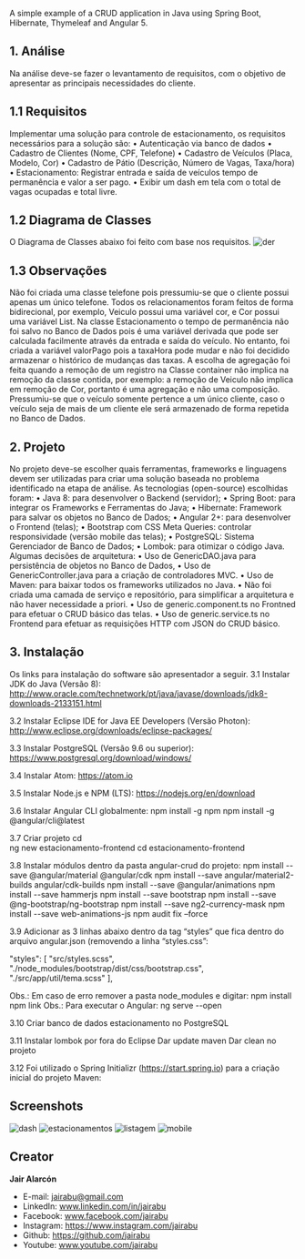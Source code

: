 A simple example of a CRUD application in Java using Spring Boot, Hibernate, Thymeleaf and Angular 5.


## 1. Análise

Na análise deve-se fazer o levantamento de requisitos, com o objetivo de apresentar as principais necessidades do cliente.

## 1.1 Requisitos

Implementar uma solução para controle de estacionamento, os requisitos necessários para a solução são:
• Autenticação via banco de dados
• Cadastro de Clientes (Nome, CPF, Telefone)
• Cadastro de Veículos (Placa, Modelo, Cor)
• Cadastro de Pátio (Descrição, Número de Vagas, Taxa/hora)
• Estacionamento: Registrar entrada e saída de veículos tempo de permanência e valor a ser pago. 
• Exibir um dash em tela com o total de vagas ocupadas e total livre.

## 1.2 Diagrama de Classes

O Diagrama de Classes abaixo foi feito com base nos requisitos.
![der](https://user-images.githubusercontent.com/20683723/43300358-300a3dfa-9135-11e8-99db-d527b5666c35.png)

## 1.3 Observações

Não foi criada uma classe telefone pois pressumiu-se que o cliente possui apenas um único telefone.
Todos os relacionamentos foram feitos de forma bidirecional, por exemplo, Veiculo possui uma variável cor, e Cor possui uma variável List<Veiculo>.
Na classe Estacionamento o tempo de permanência não foi salvo no Banco de Dados pois é uma variável derivada que pode ser calculada facilmente através da entrada e saída do veículo. No entanto, foi criada a variável valorPago pois a taxaHora pode mudar e não foi decidido armazenar o histórico de mudanças das taxas.
A escolha de agregação foi feita quando a remoção de um registro na Classe container não implica na remoção da classe contida, por exemplo: a remoção de Veiculo não implica em remoção de Cor, portanto é uma agregação e não uma composição.
Pressumiu-se que o veículo somente pertence a um único cliente, caso o veículo seja de mais de um cliente ele será armazenado de forma repetida no Banco de Dados.

## 2. Projeto

No projeto deve-se escolher quais ferramentas, frameworks e linguagens devem ser utilizadas para criar uma solução baseada no problema identificado na etapa de análise. As tecnologias (open-source) escolhidas foram: 
• Java 8: para desenvolver o Backend (servidor);
• Spring Boot: para integrar os Frameworks e Ferramentas do Java;
• Hibernate: Framework para salvar os objetos no Banco de Dados;
• Angular 2+: para desenvolver o Frontend (telas);
• Bootstrap com CSS Meta Queries: controlar responsividade (versão mobile das telas);
• PostgreSQL: Sistema Gerenciador de Banco de Dados;
• Lombok: para otimizar o código Java.
	Algumas decisões de arquitetura:
• Uso de GenericDAO.java para persistência de objetos no Banco de Dados,
• Uso de GenericController.java para a criação de controladores MVC.
• Uso de Maven: para baixar todos os frameworks utilizados no Java.
• Não foi criada uma camada de serviço e repositório, para simplificar a arquitetura e não haver necessidade a priori.
• Uso de generic.component.ts no Frontned para efetuar o CRUD básico das telas.
• Uso de generic.service.ts no Frontend para efetuar as requisições HTTP com JSON do CRUD básico.

## 3. Instalação
Os links para instalação do software são apresentador a seguir.
3.1 Instalar JDK do Java (Versão 8):
http://www.oracle.com/technetwork/pt/java/javase/downloads/jdk8-downloads-2133151.html

3.2 Instalar Eclipse IDE for Java EE Developers (Versão Photon):
http://www.eclipse.org/downloads/eclipse-packages/

3.3 Instalar PostgreSQL (Versão 9.6 ou superior):
https://www.postgresql.org/download/windows/

3.4 Instalar Atom:
https://atom.io

3.5 Instalar Node.js e NPM (LTS):
https://nodejs.org/en/download

3.6 Instalar Angular CLI globalmente:
npm install -g npm
npm install -g @angular/cli@latest

3.7 Criar projeto
cd \
ng new estacionamento-frontend
cd estacionamento-frontend

3.8 Instalar módulos dentro da pasta angular-crud do projeto:
npm install --save @angular/material @angular/cdk
npm install --save angular/material2-builds angular/cdk-builds
npm install --save @angular/animations
npm install --save hammerjs
npm install --save bootstrap
npm install --save @ng-bootstrap/ng-bootstrap
npm install --save ng2-currency-mask
npm install --save web-animations-js
npm audit fix –force

3.9 Adicionar as 3 linhas abaixo dentro da tag “styles” que fica dentro do arquivo angular.json (removendo a linha “styles.css”:

"styles": [
              "src/styles.scss",
              "./node_modules/bootstrap/dist/css/bootstrap.css",
              "./src/app/util/tema.scss"
            ],

Obs.: Em caso de erro remover a pasta node_modules e digitar:
npm install
npm link
Obs.: Para executar o Angular:
ng serve --open

3.10 Criar banco de dados estacionamento no PostgreSQL

3.11 Instalar lombok por fora do Eclipse
Dar update maven
Dar clean no projeto

3.12 Foi utilizado o Spring Initializr (https://start.spring.io) para a criação inicial do projeto Maven:

## Screenshots
![dash](https://user-images.githubusercontent.com/20683723/43300391-5a0b054e-9135-11e8-9448-8fb3d322d96a.png)
![estacionamentos](https://user-images.githubusercontent.com/20683723/43300392-5ca17838-9135-11e8-82d5-aeda144084ac.png)
![listagem](https://user-images.githubusercontent.com/20683723/43300395-5ead45a8-9135-11e8-809e-0d9eb6a8acff.png)
![mobile](https://user-images.githubusercontent.com/20683723/43300396-60b17f90-9135-11e8-87c8-65ffd9d705e7.png)

## Creator

**Jair Alarcón**

- E-mail: jairabu@gmail.com
- LinkedIn: www.linkedin.com/in/jairabu
- Facebook: www.facebook.com/jairabu
- Instagram: https://www.instagram.com/jairabu
- Github: https://github.com/jairabu
- Youtube: www.youtube.com/jairabu
